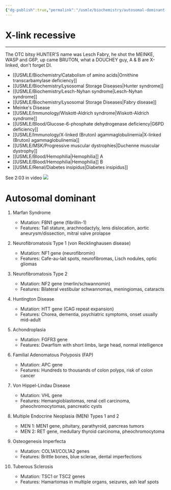 ```yaml
---
{"dg-publish":true,"permalink":"/usmle/biochemistry/autosomal-dominant-diseases/","tags":["t1"]}
---
```


# X-link recessive
---
The OTC bitsy HUNTER'S name was Lesch Fabry, he shot the MEINKE, WASP and G6P, up came BRUTON, what a DOUCHEY guy, A & B are X-linked, don't forget DI.
- [[USMLE/Biochemistry/Catabolism of amino acids\|Ornithine transcarbamylase deficiency]]
- [[USMLE/Biochemistry/Lysosomal Storage Diseases\|Hunter syndrome]]
- [[USMLE/Biochemistry/Lesch-Nyhan syndrome\|Lesch-Nyhan syndrome]]
- [[USMLE/Biochemistry/Lysosomal Storage Diseases\|Fabry disease]]
- Meinke's Disease
- [[USMLE/Immunology/Wiskott-Aldrich syndrome\|Wiskott-Aldrich syndrome]]
- [[USMLE/Blood/Glucose-6-phosphate dehydrogenase deficiency\|G6PD deficiency]]
- [[USMLE/Immunology/X-linked (Bruton) agammaglobulinemia\|X-linked (Bruton) agammaglobulinemia]]
- [[USMLE/MSK/Progressive muscular dystrophies\|Duchenne muscular dystrophy]]
- [[USMLE/Blood/Hemophilia\|Hemophilia]] A
- [[USMLE/Blood/Hemophilia\|Hemophilia]] B
- [[USMLE/Renal/Diabetes insipidus\|Diabetes insipidus]]

See 2:03 in video
![](https://youtu.be/tkxLyfdI7mE?si=ml5qwdPpgCDC4uyK&t=123)
# Autosomal dominant
1. Marfan Syndrome

	- Mutation: FBN1 gene (fibrillin-1)
	- Features: Tall stature, arachnodactyly, lens dislocation, aortic aneurysm/dissection, mitral valve prolapse

2. Neurofibromatosis Type 1 (von Recklinghausen disease)

	- Mutation: NF1 gene (neurofibromin)
	- Features: Cafe-au-lait spots, neurofibromas, Lisch nodules, optic gliomas

3. Neurofibromatosis Type 2

	- Mutation: NF2 gene (merlin/schwannomin)
	- Features: Bilateral vestibular schwannomas, meningiomas, cataracts

4. Huntington Disease

	- Mutation: HTT gene (CAG repeat expansion)
	- Features: Chorea, dementia, psychiatric symptoms, onset usually mid-adult

5. Achondroplasia

	- Mutation: FGFR3 gene
	- Features: Dwarfism with short limbs, large head, normal intelligence

6. Familial Adenomatous Polyposis (FAP)

	- Mutation: APC gene
	- Features: Hundreds to thousands of colon polyps, risk of colon cancer

7. Von Hippel-Lindau Disease

	- Mutation: VHL gene
	- Features: Hemangioblastomas, renal cell carcinoma, pheochromocytomas, pancreatic cysts

8. Multiple Endocrine Neoplasia (MEN) Types 1 and 2

	- MEN 1: MEN1 gene, pituitary, parathyroid, pancreas tumors
	- MEN 2: RET gene, medullary thyroid carcinoma, pheochromocytoma

9. Osteogenesis Imperfecta

	- Mutation: COL1A1/COL1A2 genes
	- Features: Brittle bones, blue sclerae, dental imperfections

10. Tuberous Sclerosis

	- Mutation: TSC1 or TSC2 genes
	- Features: Hamartomas in multiple organs, seizures, ash leaf spots


